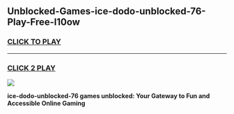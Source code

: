 
## Unblocked-Games-ice-dodo-unblocked-76-Play-Free-l10ow
<h3>
<a href="https://premium76.site?title=ice-dodo-unblocked-76&ref=10A">CLICK TO PLAY</a></h3>
<hr>

<h3>
<a href="https://premium76.site?title=ice-dodo-unblocked-76&ref=10A">CLICK 2 PLAY</a>
  
</h3>

<a href="https://premium76.site?title=ice-dodo-unblocked-76&ref=10A"><img src="https://clearcache.store/games.png"></a>


**ice-dodo-unblocked-76 games unblocked: Your Gateway to Fun and Accessible Online Gaming**
